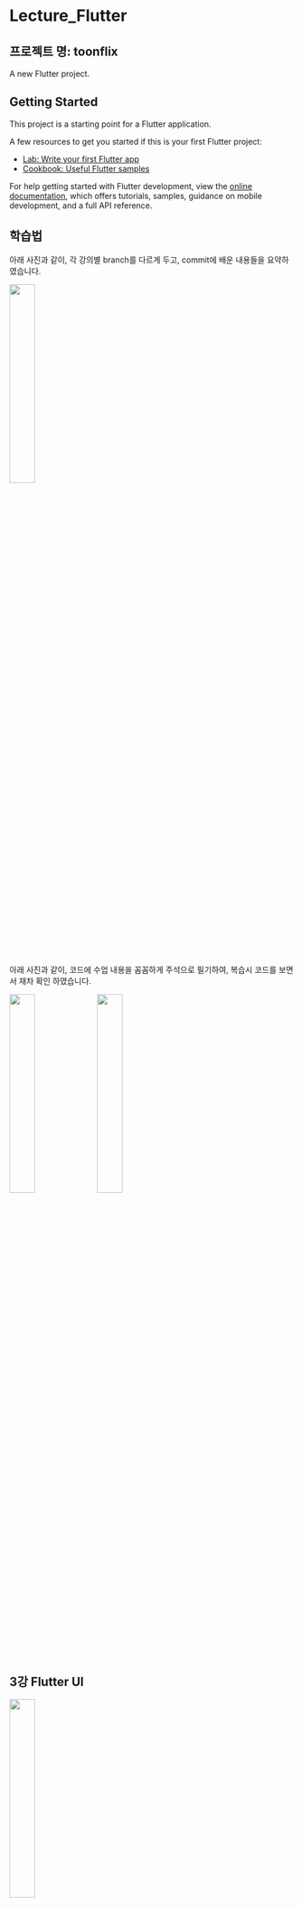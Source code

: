 # Lecture_Flutter
## 프로젝트 명: toonflix

A new Flutter project.

## Getting Started

This project is a starting point for a Flutter application.

A few resources to get you started if this is your first Flutter project:

- [Lab: Write your first Flutter app](https://docs.flutter.dev/get-started/codelab)
- [Cookbook: Useful Flutter samples](https://docs.flutter.dev/cookbook)

For help getting started with Flutter development, view the
[online documentation](https://docs.flutter.dev/), which offers tutorials,
samples, guidance on mobile development, and a full API reference.
## 학습법
아래 사진과 같이, 각 강의별 branch를 다르게 두고, commit에 배운 내용들을 요약하였습니다.
<div>
<img src="https://github.com/Chochanguk/Lecture_Flutter/assets/119058637/24484334-e5bc-4b53-b206-4b57780a2108" width=30% height=30%/>
</div>
  <br>

아래 사진과 같이, 코드에 수업 내용을 꼼꼼하게 주석으로 필기하여, 복습시 코드를 보면서 재차 확인 하였습니다.
<div>
  <img src="https://github.com/Chochanguk/Lecture_Flutter/assets/119058637/615514ad-a661-43e8-9952-4cc5b08a8a2b" width=30% height=30%/>
  <img src="https://github.com/Chochanguk/Lecture_Flutter/assets/119058637/97b63a08-86a9-497e-8074-c1fd50d29cad" width=30% height=30%/>
</div>


## 3강 Flutter UI
<img src="https://github.com/Chochanguk/Lecture_Flutter/assets/119058637/b5594b7a-ec92-4b76-bf82-8a50e55e9c9f" width=30% height=30%/>



